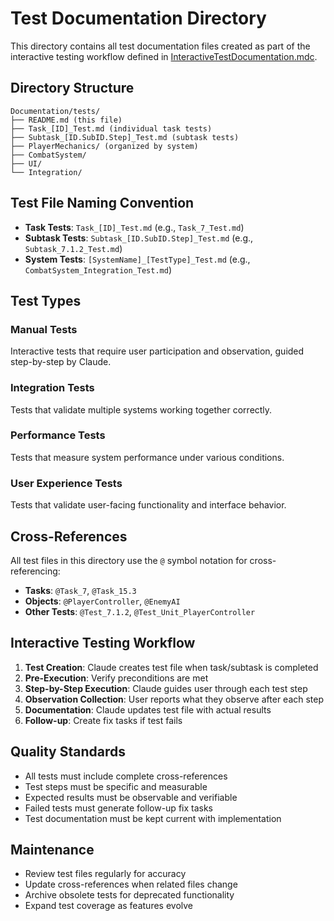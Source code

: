 # Test Documentation Directory

This directory contains all test documentation files created as part of the interactive testing workflow defined in [InteractiveTestDocumentation.mdc](mdc:.cursor/rules/InteractiveTestDocumentation.mdc).

## Directory Structure

```
Documentation/tests/
├── README.md (this file)
├── Task_[ID]_Test.md (individual task tests)
├── Subtask_[ID.SubID.Step]_Test.md (subtask tests)
├── PlayerMechanics/ (organized by system)
├── CombatSystem/
├── UI/
└── Integration/
```

## Test File Naming Convention

- **Task Tests**: `Task_[ID]_Test.md` (e.g., `Task_7_Test.md`)
- **Subtask Tests**: `Subtask_[ID.SubID.Step]_Test.md` (e.g., `Subtask_7.1.2_Test.md`)
- **System Tests**: `[SystemName]_[TestType]_Test.md` (e.g., `CombatSystem_Integration_Test.md`)

## Test Types

### Manual Tests
Interactive tests that require user participation and observation, guided step-by-step by Claude.

### Integration Tests
Tests that validate multiple systems working together correctly.

### Performance Tests
Tests that measure system performance under various conditions.

### User Experience Tests
Tests that validate user-facing functionality and interface behavior.

## Cross-References

All test files in this directory use the `@` symbol notation for cross-referencing:
- **Tasks**: `@Task_7`, `@Task_15.3`
- **Objects**: `@PlayerController`, `@EnemyAI`
- **Other Tests**: `@Test_7.1.2`, `@Test_Unit_PlayerController`

## Interactive Testing Workflow

1. **Test Creation**: Claude creates test file when task/subtask is completed
2. **Pre-Execution**: Verify preconditions are met
3. **Step-by-Step Execution**: Claude guides user through each test step
4. **Observation Collection**: User reports what they observe after each step
5. **Documentation**: Claude updates test file with actual results
6. **Follow-up**: Create fix tasks if test fails

## Quality Standards

- All tests must include complete cross-references
- Test steps must be specific and measurable
- Expected results must be observable and verifiable
- Failed tests must generate follow-up fix tasks
- Test documentation must be kept current with implementation

## Maintenance

- Review test files regularly for accuracy
- Update cross-references when related files change
- Archive obsolete tests for deprecated functionality
- Expand test coverage as features evolve 